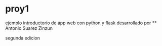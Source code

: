 # proy1
ejemplo introductorio de app web con python y flask
desarrollado por 
** Antonio Suarez Zinzun


segunda edicion

